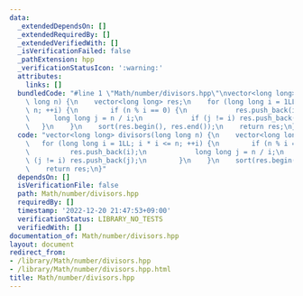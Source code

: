 ```yaml
---
data:
  _extendedDependsOn: []
  _extendedRequiredBy: []
  _extendedVerifiedWith: []
  _isVerificationFailed: false
  _pathExtension: hpp
  _verificationStatusIcon: ':warning:'
  attributes:
    links: []
  bundledCode: "#line 1 \"Math/number/divisors.hpp\"\nvector<long long> divisors(long\
    \ long n) {\n    vector<long long> res;\n    for (long long i = 1LL; i * i <=\
    \ n; ++i) {\n        if (n % i == 0) {\n            res.push_back(i);\n      \
    \      long long j = n / i;\n            if (j != i) res.push_back(j);\n     \
    \   }\n    }\n    sort(res.begin(), res.end());\n    return res;\n}\n"
  code: "vector<long long> divisors(long long n) {\n    vector<long long> res;\n \
    \   for (long long i = 1LL; i * i <= n; ++i) {\n        if (n % i == 0) {\n  \
    \          res.push_back(i);\n            long long j = n / i;\n            if\
    \ (j != i) res.push_back(j);\n        }\n    }\n    sort(res.begin(), res.end());\n\
    \    return res;\n}"
  dependsOn: []
  isVerificationFile: false
  path: Math/number/divisors.hpp
  requiredBy: []
  timestamp: '2022-12-20 21:47:53+09:00'
  verificationStatus: LIBRARY_NO_TESTS
  verifiedWith: []
documentation_of: Math/number/divisors.hpp
layout: document
redirect_from:
- /library/Math/number/divisors.hpp
- /library/Math/number/divisors.hpp.html
title: Math/number/divisors.hpp
---
```

